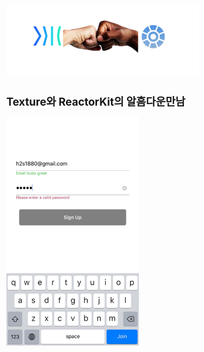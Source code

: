 <img src="https://github.com/GeekTree0101/ReactorKit-Texture-Best-Practice/blob/master/screenshots/hi.jpg" />

# Texture와 ReactorKit의 알흠다운만남

<img src="https://github.com/GeekTree0101/ReactorKit-Texture-Best-Practice/blob/master/screenshots/signup-screenshot.jpg" height=600px />
